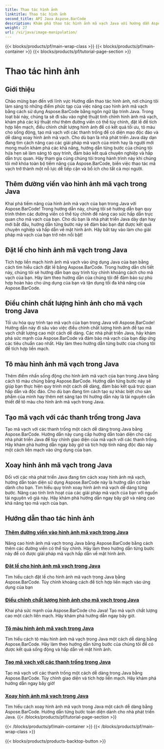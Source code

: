 ```yaml
---
title: Thao tác hình ảnh
linktitle: Thao tác hình ảnh
second_title: API Java Aspose.BarCode
description: Khám phá thao tác hình ảnh mã vạch Java với hướng dẫn Aspose.BarCode. Nâng cao, tùy chỉnh và tạo mã vạch hấp dẫn trực quan một cách dễ dàng.
weight: 27
url: /vi/java/image-manipulation/
---
```


{{< blocks/products/pf/main-wrap-class >}}
{{< blocks/products/pf/main-container >}}
{{< blocks/products/pf/tutorial-page-section >}}

# Thao tác hình ảnh

## Giới thiệu
Chào mừng bạn đến với lĩnh vực Hướng dẫn thao tác hình ảnh, nơi chúng tôi làm sáng tỏ những điểm phức tạp của việc nâng cao hình ảnh mã vạch bằng cách sử dụng Aspose.BarCode bằng ngôn ngữ lập trình Java. Trong loạt bài này, chúng ta sẽ đi sâu vào nghệ thuật tinh chỉnh hình ảnh mã vạch, khám phá các kỹ thuật như thêm đường viền có thể tùy chỉnh, đặt lề để tích hợp liền mạch, điều chỉnh chất lượng hình ảnh để có kết quả tối ưu, tô màu cho sống động, tạo mã vạch với các thanh trống để có diện mạo độc đáo và dễ dàng xoay hình ảnh mã vạch. Cho dù bạn là nhà phát triển Java dày dạn đang tìm cách nâng cao các giải pháp mã vạch của mình hay là người mới mong muốn khám phá các khả năng, hướng dẫn từng bước của chúng tôi hứa hẹn sẽ làm sáng tỏ quy trình, đảm bảo kết quả chuyên nghiệp và hấp dẫn trực quan. Hãy tham gia cùng chúng tôi trong hành trình này khi chúng tôi mở khóa toàn bộ tiềm năng của Aspose.BarCode, biến việc thao tác mã vạch trở thành một nỗ lực dễ tiếp cận và bổ ích cho tất cả mọi người.


## Thêm đường viền vào hình ảnh mã vạch trong Java

Khai phá tiềm năng của hình ảnh mã vạch của bạn trong Java với Aspose.BarCode! Trong hướng dẫn này, chúng tôi sẽ hướng dẫn bạn quy trình thêm các đường viền có thể tùy chỉnh để nâng cao sức hấp dẫn trực quan cho mã vạch của bạn. Cho dù bạn là nhà phát triển Java dày dạn hay mới bắt đầu, hướng dẫn từng bước này sẽ đảm bảo bạn đạt được kết quả chuyên nghiệp và hấp dẫn về mặt hình ảnh. Hãy bắt tay vào làm cho giải pháp mã vạch của bạn trở nên nổi bật!

## Đặt lề cho hình ảnh mã vạch trong Java

Tích hợp liền mạch hình ảnh mã vạch vào ứng dụng Java của bạn bằng cách tìm hiểu cách đặt lề bằng Aspose.BarCode. Trong hướng dẫn chi tiết này, chúng tôi sẽ hướng dẫn bạn quy trình tùy chỉnh khoảng cách cho mã vạch của bạn. Hãy làm theo hướng dẫn của chúng tôi để đảm bảo sự phù hợp hoàn hảo cho ứng dụng của bạn và tận dụng tối đa khả năng của Aspose.BarCode.

## Điều chỉnh chất lượng hình ảnh cho mã vạch trong Java

Tối ưu hóa quy trình tạo mã vạch của bạn trong Java với Aspose.BarCode! Hướng dẫn này đi sâu vào việc điều chỉnh chất lượng hình ảnh để tạo mã vạch chất lượng cao một cách dễ dàng. Các nhà phát triển Java, hãy khám phá sức mạnh của Aspose.BarCode và đảm bảo mã vạch của bạn đáp ứng các tiêu chuẩn cao nhất. Hãy làm theo hướng dẫn từng bước của chúng tôi để tích hợp liền mạch.

## Tô màu hình ảnh mã vạch trong Java

Thêm điểm nhấn sống động cho hình ảnh mã vạch của bạn trong Java bằng cách tô màu chúng bằng Aspose.BarCode. Hướng dẫn từng bước này sẽ giúp bạn thực hiện quy trình một cách dễ dàng, đảm bảo kết quả trực quan hấp dẫn và độc đáo. Cho dù bạn đang tìm cách tạo sự khác biệt cho sản phẩm của mình hay thêm nét sáng tạo thì hướng dẫn này là tài nguyên cần thiết để tô màu cho hình ảnh mã vạch trong Java.

## Tạo mã vạch với các thanh trống trong Java

Tạo mã vạch với các thanh trống một cách dễ dàng trong Java bằng Aspose.BarCode. Hướng dẫn này cung cấp hướng dẫn toàn diện cho các nhà phát triển Java để tùy chỉnh giao diện của mã vạch với các thanh trống. Hãy khám phá hướng dẫn ngay bây giờ và tích hợp tính năng độc đáo này một cách liền mạch vào ứng dụng của bạn.

## Xoay hình ảnh mã vạch trong Java

Đối với các nhà phát triển Java đang tìm cách xoay hình ảnh mã vạch, hướng dẫn toàn diện sử dụng Aspose.BarCode này là hướng dẫn cơ bản dành cho bạn. Tìm hiểu quy trình xoay hình ảnh mã vạch dễ dàng từng bước. Nâng cao tính linh hoạt của các giải pháp mã vạch của bạn với nguồn tài nguyên vô giá này. Hãy khám phá hướng dẫn ngay bây giờ và nâng cao khả năng tạo mã vạch của bạn.
## Hướng dẫn thao tác hình ảnh
### [Thêm đường viền vào hình ảnh mã vạch trong Java](./adding-borders-barcode-image/)
Nâng cao hình ảnh mã vạch trong Java bằng Aspose.BarCode bằng cách thêm các đường viền có thể tùy chỉnh. Hãy làm theo hướng dẫn từng bước này để có được giải pháp mã vạch hấp dẫn về mặt hình ảnh.
### [Đặt lề cho hình ảnh mã vạch trong Java](./setting-margins-barcode-image/)
Tìm hiểu cách đặt lề cho hình ảnh mã vạch trong Java bằng Aspose.BarCode. Tùy chỉnh khoảng cách để tích hợp liền mạch vào ứng dụng của bạn
### [Điều chỉnh chất lượng hình ảnh cho mã vạch trong Java](./adjusting-image-quality-barcode/)
Khai phá sức mạnh của Aspose.BarCode cho Java! Tạo mã vạch chất lượng cao một cách liền mạch. Hãy khám phá hướng dẫn ngay bây giờ.
### [Tô màu hình ảnh mã vạch trong Java](./colorizing-barcode-image/)
Tìm hiểu cách tô màu hình ảnh mã vạch trong Java một cách dễ dàng bằng Aspose.BarCode. Hãy làm theo hướng dẫn từng bước của chúng tôi để có được kết quả sống động và hấp dẫn về mặt hình ảnh.
### [Tạo mã vạch với các thanh trống trong Java](./generating-barcode-empty-bars/)
Tạo mã vạch với các thanh trống một cách dễ dàng trong Java bằng Aspose.BarCode. Tùy chỉnh giao diện và tích hợp liền mạch. Hãy khám phá hướng dẫn ngay bây giờ!
### [Xoay hình ảnh mã vạch trong Java](./rotating-barcode-image/)
Tìm hiểu cách xoay hình ảnh mã vạch trong Java một cách dễ dàng bằng Aspose.BarCode. Hướng dẫn từng bước toàn diện dành cho nhà phát triển Java.
{{< /blocks/products/pf/tutorial-page-section >}}

{{< /blocks/products/pf/main-container >}}
{{< /blocks/products/pf/main-wrap-class >}}

{{< blocks/products/products-backtop-button >}}
